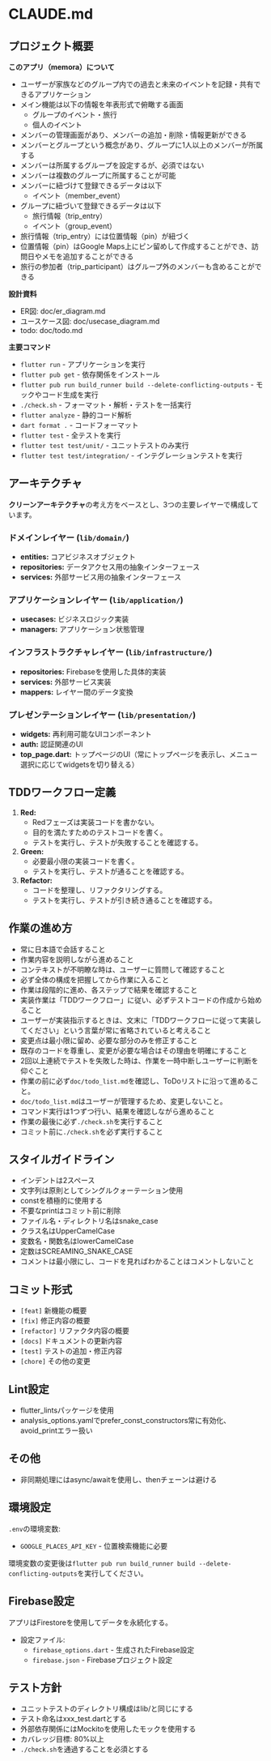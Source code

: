# CLAUDE.md

## プロジェクト概要

**このアプリ（memora）について**
- ユーザーが家族などのグループ内での過去と未来のイベントを記録・共有できるアプリケーション
- メイン機能は以下の情報を年表形式で俯瞰する画面
    - グループのイベント・旅行
    - 個人のイベント
- メンバーの管理画面があり、メンバーの追加・削除・情報更新ができる
- メンバーとグループという概念があり、グループに1人以上のメンバーが所属する
- メンバーは所属するグループを設定するが、必須ではない
- メンバーは複数のグループに所属することが可能
- メンバーに紐づけて登録できるデータは以下
    - イベント（member_event）
- グループに紐づいて登録できるデータは以下
    - 旅行情報（trip_entry）
    - イベント（group_event）
- 旅行情報（trip_entry）には位置情報（pin）が紐づく
- 位置情報（pin）はGoogle Maps上にピン留めして作成することができ、訪問日やメモを追加することができる
- 旅行の参加者（trip_participant）はグループ外のメンバーも含めることができる

**設計資料**
- ER図: doc/er_diagram.md
- ユースケース図: doc/usecase_diagram.md
- todo: doc/todo.md

**主要コマンド**
- `flutter run` - アプリケーションを実行
- `flutter pub get` - 依存関係をインストール
- `flutter pub run build_runner build --delete-conflicting-outputs` - モックやコード生成を実行
- `./check.sh` - フォーマット・解析・テストを一括実行
- `flutter analyze` - 静的コード解析
- `dart format .` - コードフォーマット
- `flutter test` - 全テストを実行
- `flutter test test/unit/` - ユニットテストのみ実行
- `flutter test test/integration/` - インテグレーションテストを実行

## アーキテクチャ
**クリーンアーキテクチャ**の考え方をベースとし、3つの主要レイヤーで構成しています。

### ドメインレイヤー (`lib/domain/`)
- **entities:** コアビジネスオブジェクト
- **repositories:** データアクセス用の抽象インターフェース
- **services:** 外部サービス用の抽象インターフェース

### アプリケーションレイヤー (`lib/application/`)
- **usecases:** ビジネスロジック実装
- **managers:** アプリケーション状態管理

### インフラストラクチャレイヤー (`lib/infrastructure/`)
- **repositories:** Firebaseを使用した具体的実装
- **services:** 外部サービス実装
- **mappers:** レイヤー間のデータ変換

### プレゼンテーションレイヤー (`lib/presentation/`)
- **widgets:** 再利用可能なUIコンポーネント
- **auth:** 認証関連のUI
- **top_page.dart:** トップページのUI（常にトップページを表示し、メニュー選択に応じてwidgetsを切り替える）

## TDDワークフロー定義
1. **Red:**
    - Redフェーズは実装コードを書かない。
    - 目的を満たすためのテストコードを書く。
    - テストを実行し、テストが失敗することを確認する。
2. **Green:**
    - 必要最小限の実装コードを書く。
    - テストを実行し、テストが通ることを確認する。
3. **Refactor:**
    - コードを整理し、リファクタリングする。
    - テストを実行し、テストが引き続き通ることを確認する。

## 作業の進め方
- 常に日本語で会話すること
- 作業内容を説明しながら進めること
- コンテキストが不明瞭な時は、ユーザーに質問して確認すること
- 必ず全体の構成を把握してから作業に入ること
- 作業は段階的に進め、各ステップで結果を確認すること
- 実装作業は「TDDワークフロー」に従い、必ずテストコードの作成から始めること
- ユーザーが実装指示するときは、文末に「TDDワークフローに従って実装してください」という言葉が常に省略されていると考えること
- 変更点は最小限に留め、必要な部分のみを修正すること
- 既存のコードを尊重し、変更が必要な場合はその理由を明確にすること
- 2回以上連続でテストを失敗した時は、作業を一時中断しユーザーに判断を仰ぐこと
- 作業の前に必ず`doc/todo_list.md`を確認し、ToDoリストに沿って進めること。
- `doc/todo_list.md`はユーザーが管理するため、変更しないこと。
- コマンド実行は1つずつ行い、結果を確認しながら進めること
- 作業の最後に必ず`./check.sh`を実行すること
- コミット前に`./check.sh`を必ず実行すること

## スタイルガイドライン
- インデントは2スペース
- 文字列は原則としてシングルクォーテーション使用
- constを積極的に使用する
- 不要なprintはコミット前に削除
- ファイル名・ディレクトリ名はsnake_case
- クラス名はUpperCamelCase
- 変数名・関数名はlowerCamelCase
- 定数はSCREAMING_SNAKE_CASE
- コメントは最小限にし、コードを見ればわかることはコメントしないこと

## コミット形式
- `[feat]` 新機能の概要
- `[fix]` 修正内容の概要
- `[refactor]` リファクタ内容の概要
- `[docs]` ドキュメントの更新内容
- `[test]` テストの追加・修正内容
- `[chore]` その他の変更

## Lint設定
- flutter_lintsパッケージを使用
- analysis_options.yamlでprefer_const_constructors常に有効化、avoid_printエラー扱い

## その他
- 非同期処理にはasync/awaitを使用し、thenチェーンは避ける

## 環境設定
`.env`の環境変数:
- `GOOGLE_PLACES_API_KEY` - 位置検索機能に必要

環境変数の変更後は`flutter pub run build_runner build --delete-conflicting-outputs`を実行してください。

## Firebase設定
アプリはFirestoreを使用してデータを永続化する。
- 設定ファイル:
    - `firebase_options.dart` - 生成されたFirebase設定
    - `firebase.json` - Firebaseプロジェクト設定

## テスト方針
- ユニットテストのディレクトリ構成はlib/と同じにする
- テスト命名はxxx_test.dartとする
- 外部依存関係にはMockitoを使用したモックを使用する
- カバレッジ目標: 80%以上
- `./check.sh`を通過することを必須とする